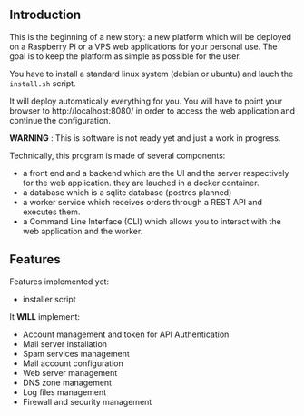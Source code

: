 ## Introduction

This is the beginning of a new story: a new platform which will be deployed on a Raspberry Pi or a VPS web applications for your personal use. The goal is to keep the platform as simple as possible for the user.

You have to install a standard linux system (debian or ubuntu) and lauch the `install.sh` script.

It will deploy automatically everything for you.
You will have to point your browser to http://localhost:8080/ in order to access the web application and continue the configuration.

**WARNING** : This is software is not ready yet and just a work in progress.

Technically, this program is made of several components:
* a front end and a backend which are the UI and the server respectively for the web application. they are lauched in a docker container.
* a database which is a sqlite database (postres planned)
* a worker service which receives orders through a REST API and executes them.
* a Command Line Interface (CLI) which allows you to interact with the web application and the worker.

## Features

Features implemented yet:

* installer script

It **WILL** implement:

* Account management and token for API Authentication
* Mail server installation
* Spam services management
* Mail account configuration
* Web server management
* DNS zone management
* Log files management
* Firewall and security management

